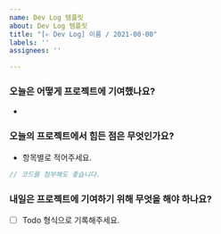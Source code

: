 ```yaml
---
name: Dev Log 템플릿
about: Dev Log 템플릿
title: "[✍️ Dev Log] 이름 / 2021-00-00"
labels: ''
assignees: ''

---
```


### 오늘은 어떻게 프로젝트에 기여했나요?

-

### 오늘의 프로젝트에서 힘든 점은 무엇인가요?

- 항목별로 적어주세요.

```js
// 코드를 첨부해도 좋습니다.
```

### 내일은 프로젝트에 기여하기 위해 무엇을 해야 하나요?

- [ ] Todo 형식으로 기록해주세요.
